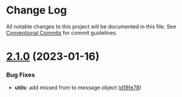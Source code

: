 # Change Log

All notable changes to this project will be documented in this file.
See [Conventional Commits](https://conventionalcommits.org) for commit guidelines.

# [2.1.0](https://github.com/grammyjs/storages/compare/v2.0.2...v2.1.0) (2023-01-16)

### Bug Fixes

- **utils:** add missed from to message object ([d19fe78](https://github.com/grammyjs/storages/commit/d19fe78f36cd01633607959db3f7f322b11c49b8))
